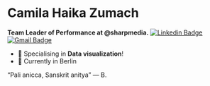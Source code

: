 # Camila Haika Zumach
**Team Leader of Performance at @sharpmedia.**
[![Linkedin Badge](https://img.shields.io/badge/-Linkedin-blue?style=flat-square&logo=Linkedin&logoColor=white&link=https://www.linkedin.com/in/tarcisiophilips/)](https://www.linkedin.com/in/camilahaikazumach/)
[![Gmail Badge](https://img.shields.io/badge/-Gmail-c14438?style=flat-square&logo=Gmail&logoColor=white&link=mailto:haika2407@gmail.com)](mailto:haika2407@gmail.com)
- :seedling: Specialising in **Data visualization**!
- 📍 Currently in Berlin

“Pali anicca, Sanskrit anitya”
― B.
<!--
**Taaaaaar/Taaaaaar** is a :sparkles: _special_ :sparkles: repository because its `README.md` (this file) appears on your GitHub profile.
Here are some ideas to get you started:
- :telescope: I’m currently working on ...
- :seedling: I’m currently learning ...
- :dancers: I’m looking to collaborate on ...
- :thinking_face: I’m looking for help with ...
- :speech_balloon: Ask me about ...
- :mailbox: How to reach me: ...
- :smile: Pronouns: ...
- :zap: Fun fact: ...
-->

<!--
**camila-haika-zumach/camila-haika-zumach** is a ✨ _special_ ✨ repository because its `README.md` (this file) appears on your GitHub profile.

Here are some ideas to get you started:

- 🔭 I’m currently working on ...
- 🌱 I’m currently learning ...
- 👯 I’m looking to collaborate on ...
- 🤔 I’m looking for help with ...
- 💬 Ask me about ...
- 📫 How to reach me: ...
- 😄 Pronouns: ...
- ⚡ Fun fact: ...
-->

